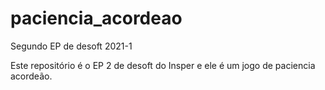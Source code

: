 # paciencia_acordeao
Segundo EP de desoft 2021-1

Este repositório é o EP 2 de desoft do Insper e ele é um jogo de paciencia acordeão.
